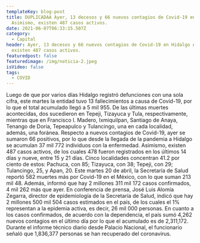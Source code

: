 ```yaml
---
templateKey: blog-post
title: DUPLICADAA Ayer, 13 decesos y 66 nuevos contagios de Covid-19 en Hidalgo
  Asimismo, existen 487 casos activos.
date: 2021-06-07T06:33:15.507Z
category:
  - Capital
header: Ayer, 13 decesos y 66 nuevos contagios de Covid-19 en Hidalgo Asimismo,
  existen 487 casos activos.
featuredpost: false
featuredimage: /img/noticia-2.jpeg
isVideo: false
tags:
  - COVID
---
```

Luego de que por varios días Hidalgo registró defunciones con una sola cifra, este martes la entidad tuvo 13 fallecimientos a causa de Covid-19, por lo que el total acumulado llegó a 5 mil 955. De las últimas muertes acontecidas, dos sucedieron en Tepeji, Tizayuca y Tula, respectivamente, mientras que en Francisco I. Madero, Ixmiquilpan, Santiago de Anaya, Tenango de Doria, Tepeapulco y Tulancingo, una en cada localidad, además, una foránea. Respecto a nuevos contagios de Covid-19, ayer se sumaron 66 positivos, por lo que desde la llegada de la pandemia a Hidalgo se acumulan 37 mil 772 individuos con la enfermedad. Asimismo, existen 487 casos activos, de los cuales 478 fueron registrados en los últimos 14 días y nueve, entre 15 y 21 días. Cinco localidades concentran 41.2 por ciento de estos: Pachuca, con 85; Tizayuca, con 38; Tepeji, con 29; Tulancingo, 25, y Apan, 20.
Este martes 20 de abril, la Secretaría de Salud reportó 582 muertes más por Covid-19 en el México, con lo que suman 213 mil 48. Además, informó que hay 2 millones 311 mil 172 casos confirmados, 4 mil 262 más que ayer. En conferencia de prensa, José Luis Alomía Zegarra, director de epidemiología de la Secretaría de Salud, indicó que hay 2 millones 500 mil 504 casos estimados en el país, de los cuales el 1% representan a la epidemia activa, es decir, 26 mil 000 personas. En cuanto a los casos confirmados, de acuerdo con la dependencia, el país sumó 4,262 nuevos contagios en el último día por lo que el acumulado es de 2,311,172. Durante el informe técnico diario desde Palacio Nacional, el funcionario señaló que 1,836,377 personas se han recuperado del coronavirus.